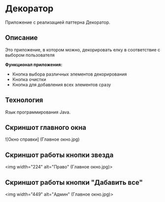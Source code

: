 # Декоратор


Приложение с реализацией паттерна Декоратор.

**Описание**
---
Это приложение, в котором можно, декорировать елку в соответствие с выбором пользователя

**Функционал приложения:**

- Кнопка выбора различных элементов декорирования
- Кнопка очистки 
- Кнопка для добавления всех элементов сразу


**Технология**
---
Язык программирования Java.

Скриншот главного окна 
---
![Окно справки] (Главное окно.jpg)

Скриншот работы кнопки звезда
---
<img width="224" alt="Право" (Главное окно.jpg)>

Скриншот работы кнопки "Дабавить все"
---
<img width="449" alt="Админ" (Главное окно.jpg)>

